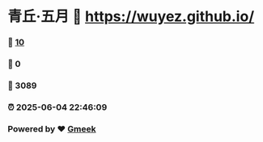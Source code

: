# 青丘·五月 :link: https://wuyez.github.io/ 
### :page_facing_up: [10](https://wuyez.github.io//tag.html) 
### :speech_balloon: 0 
### :hibiscus: 3089 
### :alarm_clock: 2025-06-04 22:46:09 
### Powered by :heart: [Gmeek](https://github.com/Meekdai/Gmeek)
